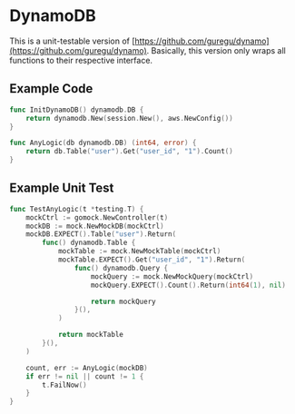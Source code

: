 # DynamoDB

This is a unit-testable version of [https://github.com/guregu/dynamo](https://github.com/guregu/dynamo). Basically, this version only wraps all functions to their respective interface.

## Example Code
```go
func InitDynamoDB() dynamodb.DB {
	return dynamodb.New(session.New(), aws.NewConfig())
}

func AnyLogic(db dynamodb.DB) (int64, error) {
	return db.Table("user").Get("user_id", "1").Count()
}
```

## Example Unit Test
```go
func TestAnyLogic(t *testing.T) {
	mockCtrl := gomock.NewController(t)
	mockDB := mock.NewMockDB(mockCtrl)
	mockDB.EXPECT().Table("user").Return(
		func() dynamodb.Table {
			mockTable := mock.NewMockTable(mockCtrl)
			mockTable.EXPECT().Get("user_id", "1").Return(
				func() dynamodb.Query {
					mockQuery := mock.NewMockQuery(mockCtrl)
					mockQuery.EXPECT().Count().Return(int64(1), nil)

					return mockQuery
				}(),
			)

			return mockTable
		}(),
	)

	count, err := AnyLogic(mockDB)
	if err != nil || count != 1 {
		t.FailNow()
	}
}
```
